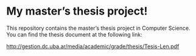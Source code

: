 <h1 id="my-masters-thesis-project">My master’s thesis project!</h1>
<p>This repository contains the master’s thesis project in Computer Science.<br>
You can find the thesis document at the following link: </p>
<p><a href="http://gestion.dc.uba.ar/media/academic/grade/thesis/Tesis-Len.pdf">http://gestion.dc.uba.ar/media/academic/grade/thesis/Tesis-Len.pdf</a></p>

